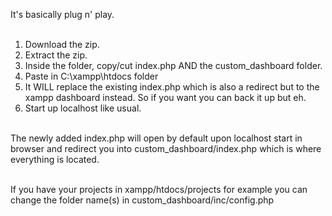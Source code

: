 It's basically plug n' play. <br> <br>

1. Download the zip. <br>
2. Extract the zip. <br>
3. Inside the folder, copy/cut index.php AND the custom_dashboard folder. <br>
4. Paste in C:\xampp\htdocs folder <br>
5. It WILL replace the existing index.php which is also a redirect but to the xampp dashboard instead. So if you want you can back it up but eh. <br>
6. Start up localhost like usual. <br> <br>

The newly added index.php will open by default upon localhost start in browser and redirect you into custom_dashboard/index.php which is where everything is located. <br> <br>

If you have your projects in xampp/htdocs/projects for example you can change the folder name(s) in custom_dashboard/inc/config.php
